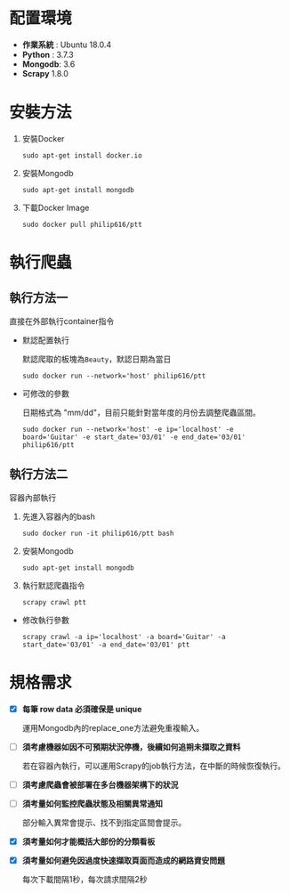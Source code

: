# 配置環境

* **作業系統** : Ubuntu 18.0.4
* **Python** : 3.7.3
* **Mongodb**: 3.6
* **Scrapy** 1.8.0


# 安裝方法

1. 安裝Docker
   ```
   sudo apt-get install docker.io
   ```

2. 安裝Mongodb
   ```
   sudo apt-get install mongodb
   ```
3. 下載Docker Image
   ```
   sudo docker pull philip616/ptt
   ```
# 執行爬蟲
## 執行方法一
   
   直接在外部執行container指令

* 默認配置執行

  默認爬取的板塊為`Beauty`，默認日期為當日
   ```
   sudo docker run --network='host' philip616/ptt
   ```
* 可修改的參數
   
   日期格式為 "mm/dd"，目前只能針對當年度的月份去調整爬蟲區間。
   ```
   sudo docker run --network='host' -e ip='localhost' -e board='Guitar' -e start_date='03/01' -e end_date='03/01' philip616/ptt
   ```
   
## 執行方法二

   容器內部執行
    
   1. 先進入容器內的bash
       ```
       sudo docker run -it philip616/ptt bash
       ```
       
   2. 安裝Mongodb
       ```
       sudo apt-get install mongodb
       ```
       
   3. 執行默認爬蟲指令
       ```
       scrapy crawl ptt
       ```
       
   * 修改執行參數
       ```
       scrapy crawl -a ip='localhost' -a board='Guitar' -a start_date='03/01' -a end_date='03/01' ptt
       ```
 
 
# 規格需求
- [x] **每筆 row data 必須確保是 unique**

  運用Mongodb內的replace_one方法避免重複輸入。
- [ ] **須考慮機器如因不可預期狀況停機，後續如何追朔未擷取之資料**

  若在容器內執行，可以運用Scrapy的job執行方法，在中斷的時候恢復執行。
- [ ] **須考慮爬蟲會被部署在多台機器架構下的狀況**
- [ ] **須考量如何監控爬蟲狀態及相關異常通知**

  部分輸入異常會提示、找不到指定區間會提示。
- [x] **須考量如何才能概括⼤部份的分類看板**
- [x] **須考量如何避免因過度快速擷取⾴⾯⽽造成的網路資安問題**

  每次下載間隔1秒，每次請求間隔2秒


